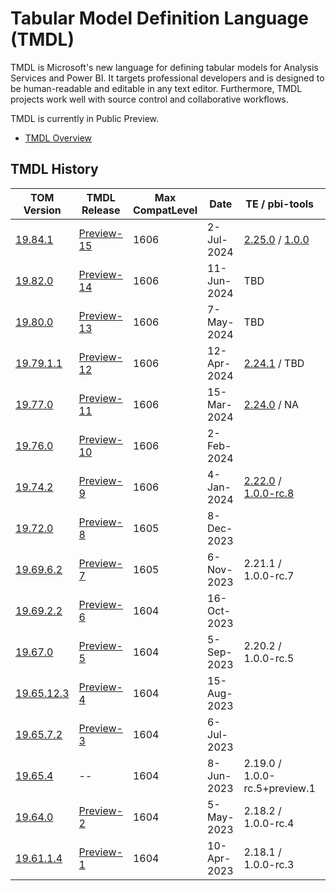 # Tabular Model Definition Language (TMDL)

TMDL is Microsoft's new language for defining tabular models for Analysis Services and Power BI. It targets professional developers and is designed to be human-readable and editable in any text editor. Furthermore, TMDL projects work well with source control and collaborative workflows.

TMDL is currently in Public Preview.

* [TMDL Overview](https://pbi.onl/tmdl-docs)

## TMDL History

| TOM Version                                                                                             | TMDL Release                                                     | Max CompatLevel | Date        | TE / pbi-tools | Notes |
| ------------------------------------------------------------------------------------------------------- | ---------------------------------------------------------------- | --------------- | ----------- | -------------- | ----- |
| [19.84.1](https://www.nuget.org/packages/Microsoft.AnalysisServices.NetCore.retail.amd64/19.84.1)       | [Preview-15](https://github.com/mthierba/tmdl-example/pull/16)   | 1606            |  2-Jul-2024 | [2.25.0](https://github.com/TabularEditor/TabularEditor/releases/tag/2.25) / [1.0.0](https://github.com/pbi-tools/pbi-tools/releases/tag/1.0.0) |
| [19.82.0](https://www.nuget.org/packages/Microsoft.AnalysisServices.NetCore.retail.amd64/19.82.0)       | [Preview-14](https://github.com/mthierba/tmdl-example/pull/15)   | 1606            | 11-Jun-2024 | TBD |
| [19.80.0](https://www.nuget.org/packages/Microsoft.AnalysisServices.NetCore.retail.amd64/19.80.0)       | [Preview-13](https://github.com/mthierba/tmdl-example/pull/14)   | 1606            |  7-May-2024 | TBD |
| [19.79.1.1](https://www.nuget.org/packages/Microsoft.AnalysisServices.NetCore.retail.amd64/19.79.1.1)   | [Preview-12](https://github.com/mthierba/tmdl-example/pull/13)   | 1606            | 12-Apr-2024 | [2.24.1](https://github.com/TabularEditor/TabularEditor/releases/tag/2.24.1) / TBD |
| [19.77.0](https://www.nuget.org/packages/Microsoft.AnalysisServices.NetCore.retail.amd64/19.77.0)       | [Preview-11](https://github.com/mthierba/tmdl-example/pull/12)   | 1606            | 15-Mar-2024 | [2.24.0](https://github.com/TabularEditor/TabularEditor/releases/tag/2.24.0) / NA |
| [19.76.0](https://www.nuget.org/packages/Microsoft.AnalysisServices.NetCore.retail.amd64/19.76.0)       | [Preview-10](https://github.com/mthierba/tmdl-example/pull/11)   | 1606            |  2-Feb-2024 |  | Minor API Change: `MetadataFormattingOptions.IndentationSize` _(was: 'IndentationLevelLength')_ |
| [19.74.2](https://www.nuget.org/packages/Microsoft.AnalysisServices.NetCore.retail.amd64/19.74.2)       | [Preview-9](https://github.com/mthierba/tmdl-example/pull/10)    | 1606            |  4-Jan-2024 | [2.22.0](https://github.com/TabularEditor/TabularEditor/releases/tag/2.22.0) / [1.0.0-rc.8](https://github.com/pbi-tools/pbi-tools/releases/tag/1.0.0-rc.8) |
| [19.72.0](https://www.nuget.org/packages/Microsoft.AnalysisServices.NetCore.retail.amd64/19.72.0)       | [Preview-8](https://github.com/mthierba/tmdl-example/pull/9)     | 1605            |  8-Dec-2023 |   | BREAKING: Dropped separate TMDL NuGet packages (merged into main TOM DLL); Serialization Options |
| [19.69.6.2](https://www.nuget.org/packages/Microsoft.AnalysisServices.Tabular.Tmdl.NetCore.retail.amd64/19.69.6.2-TmdlPreview)   | [Preview-7](https://github.com/mthierba/tmdl-example/pull/7) | 1605            |  6-Nov-2023 | 2.21.1 / 1.0.0-rc.7 |
| [19.69.2.2](https://www.nuget.org/packages/Microsoft.AnalysisServices.Tabular.Tmdl.NetCore.retail.amd64/19.69.2.2-TmdlPreview)   | [Preview-6](https://github.com/mthierba/tmdl-example/pull/6) | 1604            | 16-Oct-2023 |
| [19.67.0](https://www.nuget.org/packages/Microsoft.AnalysisServices.Tabular.Tmdl.NetCore.retail.amd64/19.67.0-TmdlPreview)       | [Preview-5](https://github.com/mthierba/tmdl-example/pull/5) | 1604            |  5-Sep-2023 | 2.20.2 / 1.0.0-rc.5 |
| [19.65.12.3](https://www.nuget.org/packages/Microsoft.AnalysisServices.Tabular.Tmdl.NetCore.retail.amd64/19.65.12.3-TmdlPreview) | [Preview-4](https://github.com/mthierba/tmdl-example/pull/4) | 1604            | 15-Aug-2023 |
| [19.65.7.2](https://www.nuget.org/packages/Microsoft.AnalysisServices.Tabular.Tmdl.NetCore.retail.amd64/19.65.7.2-TmdlPreview)   | [Preview-3](https://github.com/mthierba/tmdl-example/pull/3) | 1604            |  6-Jul-2023 |
| [19.65.4](https://www.nuget.org/packages/Microsoft.AnalysisServices.Tabular.Tmdl.NetCore.retail.amd64/19.65.4-TmdlPreview)       | --                                                           | 1604            |  8-Jun-2023 | 2.19.0 / 1.0.0-rc.5+preview.1 | _no TMDL updates_ |
| [19.64.0](https://www.nuget.org/packages/Microsoft.AnalysisServices.Tabular.Tmdl.NetCore.retail.amd64/19.64.0-TmdlPreview)       | [Preview-2](https://github.com/mthierba/tmdl-example/pull/2) | 1604            |  5-May-2023 | 2.18.2 / 1.0.0-rc.4 |
| [19.61.1.4](https://www.nuget.org/packages/Microsoft.AnalysisServices.Tabular.Tmdl.NetCore.retail.amd64/19.61.1.4-TmdlPreview)   | [Preview-1](https://github.com/mthierba/tmdl-example/pull/1) | 1604            | 10-Apr-2023 | 2.18.1 / 1.0.0-rc.3 |
